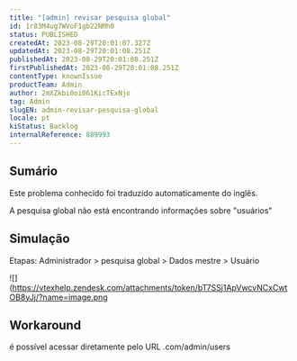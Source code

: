 ```yaml
---
title: "[admin] revisar pesquisa global"
id: 1r83M4ug7WVoF1gb22NMh0
status: PUBLISHED
createdAt: 2023-08-29T20:01:07.327Z
updatedAt: 2023-08-29T20:01:08.251Z
publishedAt: 2023-08-29T20:01:08.251Z
firstPublishedAt: 2023-08-29T20:01:08.251Z
contentType: knownIssue
productTeam: Admin
author: 2mXZkbi0oi061KicTExNjo
tag: Admin
slugEN: admin-revisar-pesquisa-global
locale: pt
kiStatus: Backlog
internalReference: 889993
---
```


## Sumário

<div class="alert alert-info">
  <p>Este problema conhecido foi traduzido automaticamente do inglês.</p>
</div>


A pesquisa global não está encontrando informações sobre "usuários"

## Simulação


Etapas:
Administrador > pesquisa global > Dados mestre > Usuário

 ![](https://vtexhelp.zendesk.com/attachments/token/bT7SSj1ApVwcvNCxCwtOB8yJj/?name=image.png

## Workaround


é possível acessar diretamente pelo URL .com/admin/users





